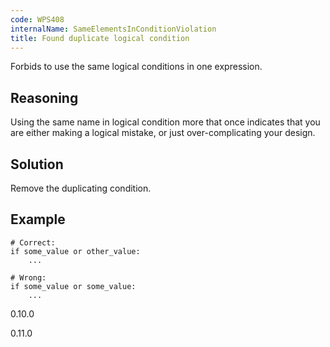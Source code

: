 ```yaml
---
code: WPS408
internalName: SameElementsInConditionViolation
title: Found duplicate logical condition
---
```


Forbids to use the same logical conditions in one expression.

## Reasoning
Using the same name in logical condition more that once indicates
that you are either making a logical mistake, or just
over-complicating your design.

## Solution
Remove the duplicating condition.

## Example

    # Correct:
    if some_value or other_value:
        ...
    
    # Wrong:
    if some_value or some_value:
        ...

<div class="versionadded">

0.10.0

</div>

<div class="versionchanged">

0.11.0

</div>